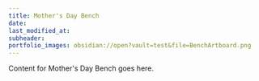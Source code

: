 ```yaml
---
title: Mother's Day Bench
date: 
last_modified_at: 
subheader: 
portfolio_images: obsidian://open?vault=test&file=BenchArtboard.png
---
```


Content for Mother's Day Bench goes here.
